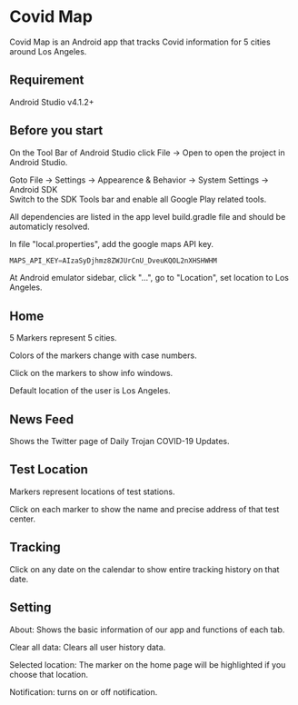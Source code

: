 # Covid Map

Covid Map is an Android app that tracks Covid information for 5 cities around Los Angeles.

## Requirement

Android Studio v4.1.2+

## Before you start
On the Tool Bar of Android Studio click File -> Open to open the project in Android Studio.

Goto File -> Settings -> Appearence & Behavior -> System Settings -> Android SDK  
Switch to the SDK Tools bar and enable all Google Play related tools. 

All dependencies are listed in the app level build.gradle file and should be automaticly resolved.

In file "local.properties", add the google maps API key.
```java
MAPS_API_KEY=AIzaSyDjhmz8ZWJUrCnU_DveuKQOL2nXHSHWHM
```

At Android emulator sidebar, click "...", go to "Location", set location to Los Angeles.

## Home
5 Markers represent 5 cities.

Colors of the markers change with case numbers.

Click on the markers to show info windows.

Default location of the user is Los Angeles.

## News Feed
Shows the Twitter page of Daily Trojan COVID-19 Updates.

## Test Location
Markers represent locations of test stations.

Click on each marker to show the name and precise address of that test center.

## Tracking
Click on any date on the calendar to show entire tracking history on that date.

## Setting
About: Shows the basic information of our app and functions of each tab.

Clear all data: Clears all user history data.

Selected location: The marker on the home page will be highlighted if you choose that location.

Notification: turns on or off notification.
